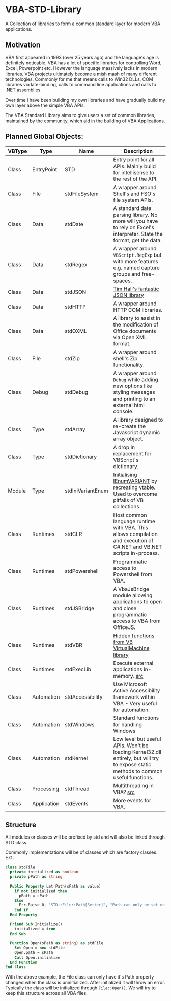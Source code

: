 # VBA-STD-Library

A Collection of libraries to form a common standard layer for modern VBA applications.

## Motivation

VBA first appeared in 1993 (over 25 years ago) and the language's age is definitely noticable. VBA has a lot of specific libraries for controlling Word, Excel, Powerpoint etc. However the language massively lacks in modern libraries. VBA projects ultimately become a mish mash of many different technologies. Commonly for me that means calls to Win32 DLLs, COM libraries via late-binding, calls to command line applications and calls to .NET assemblies.

Over time I have been building my own libraries and have gradually build my own layer above the simple VBA APIs.

The VBA Standard Library aims to give users a set of common libraries, maintained by the community, which aid in the building of VBA Applications.

## Planned Global Objects:

| VBType |Type       |Name             | Description  |
|--------|-----------|-----------------|--------------|
| Class  |EntryPoint |STD              | Entry point for all APIs. Mainly build for intellisense to the rest of the API.
| Class  |File       |stdFileSystem    | A wrapper around Shell's and FSO's file system APIs.
| Class  |Data       |stdDate          | A standard date parsing library. No more will you have to rely on Excel's interpreter. State the format, get the data.
| Class  |Data       |stdRegex         | A wrapper around `VBScript.RegExp` but with more features e.g. named capture groups and free-spaces.
| Class  |Data       |stdJSON          | [Tim Hall's fantastic JSON library](https://github.com/VBA-tools/VBA-JSON)
| Class  |Data       |stdHTTP          | A wrapper around HTTP COM libraries.
| Class  |Data       |stdOXML          | A library to assist in the modification of Office documents via Open XML format.
| Class  |File       |stdZip           | A wrapper around shell's Zip functionality.
| Class  |Debug      |stdDebug         | A wrapper around `Debug` while adding new options like styling messages and printing to an external html console.
| Class  |Type       |stdArray         | A library designed to re-create the Javascript dynamic array object.
| Class  |Type       |stdDictionary    | A drop in replacement for VBScript's dictionary.
| Module |Type       |stdIniVariantEnum| Initialising [IEnumVARIANT](http://www.vbforums.com/showthread.php?854963-VB6-IEnumVARIANT-For-Each-support-without-a-typelib) by recreating vtable. Used to overcome pitfalls of VB collections.
| Class  |Runtimes   |stdCLR           | Host common language runtime with VBA. This allows compilation and execution of C#.NET and VB.NET scripts in-process.
| Class  |Runtimes   |stdPowershell    | Programmatic access to Powershell from VBA.
| Class  |Runtimes   |stdJSBridge      | A VbaJsBridge module allowing applications to open and close programmatic access to VBA from OfficeJS.
| Class  |Runtimes   |stdVBR           | [Hidden functions from VB VirtualMachine library](http://www.freevbcode.com/ShowCode.asp?ID=7520)
| Class  |Runtimes   |stdExecLib       | Execute external applications in-memory. [src](https://github.com/itm4n/VBA-RunPE)
| Class  |Automation |stdAccessibility | Use Microsoft Active Accessibility framework within VBA - Very useful for automation.
| Class  |Automation |stdWindows       | Standard functions for handling Windows
| Class  |Automation |stdKernel        | Low level but useful APIs. Won't be loading Kernel32.dll entirely, but will try to expose static methods to common useful functions.
| Class  |Processing |stdThread        | Multithreading in VBA? [src](http://www.freevbcode.com/ShowCode.asp?ID=1287#A%20Quick%20Review%20Of%20Multithreading)
| Class | Application | stdEvents | More events for VBA.

## Structure

All modules or classes will be prefixed by std and will also be linked through STD class.

Commonly implementations will be of classes which are factory classes. E.G:

```vb
Class stdFile
  private initialized as boolean
  private pPath as string
  
  Public Property Let Path(sPath as value)
    if not initialized then
      pPath = sPath
    Else
      Err.Raise 0, "STD::File::Path[Setter]", "Path can only be set on an uninitialized class."
    End If
  End Property
  
  Friend Sub Initialize()
    initialized = true
  End Sub
  
  Function Open(sPath as string) as stdFile
    Set Open = new stdFile
    Open.path = sPath
    Call Open.initialize
  End Function
End Class
```

With the above example, the File class can only have it's Path property changed when the class is uninitialized. After initialized it will throw an error.
Typically the class will be initialized through `File::Open()`. We will try to keep this structure across all VBA files.
